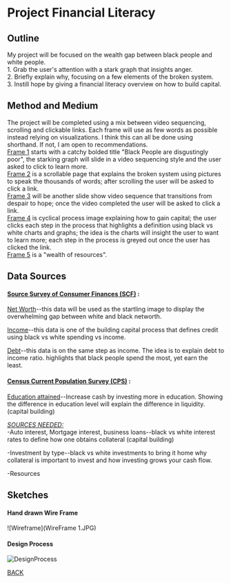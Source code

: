 

# Project Financial Literacy

## Outline
My project will be focused on the wealth gap between black people and white people. <br>
        1.     Grab the user's attention with a stark graph that insights anger.<br>
        2.     Briefly explain why, focusing on a few elements of the broken system.<br>
        3.     Instill hope by giving a financial literacy overview on how to build capital.



## Method and Medium
The project will be completed using a mix between video sequencing, scrolling and clickable links. Each frame will use as few words as possible instead relying on visualizations. I think this can all be done using shorthand. If not, I am open to recommendations. <br> 
    <ins>Frame 1</ins> starts with a catchy bolded title "Black People are disgustingly poor", the starking graph will slide in a video sequencing style and the user asked to click to learn more. <br> 
    <ins>Frame 2</ins> is a scrollable page that explains the broken system using pictures to speak the thousands of words; after scrolling the user will be asked to click a link. <br> 
    <ins>Frame 3</ins> will be another slide show video sequence that transitions from despair to hope; once the video completed the user will be asked to click a link. <br>   <ins>Frame 4</ins> is cyclical process image explaining how to gain capital; the user clicks each step in the process that highlights a definition using black vs white charts and graphs; the idea is the charts will insight the user to want to learn more; each step in the process is greyed out once the user has clicked the link. <br>
<ins>Frame 5</ins> is a "wealth of resources". 



## Data Sources
#### [Source Survey of Consumer Finances (SCF)](https://www.federalreserve.gov/econres/scf/dataviz/scf/chart/#range:1989,2019;series:Before_Tax_Income;demographic:all;population:all;units:median) :
  <ins>Net Worth</ins>--this data will be used as the startling image to display the overwhelming gap between white and black networth. 
  
  <ins>Income</ins>--this data is one of the building capital process that defines credit using black vs white spending vs income. 
  
  <ins>Debt</ins>--this data is on the same step as income. The idea is to explain debt to income ratio. highlights that black people spend the most, yet earn the least. 
  

#### [Census Current Population Survey (CPS)](https://www.census.gov/data/datasets/time-series/demo/cps/cps-asec.2019.html) : 
  <ins>Education attained</ins>--Increase cash by investing more in education. Showing the difference in education level will explain  the difference in liquidity. (capital building)
  

<ins>*SOURCES NEEDED:*</ins><br>
  -Auto interest, Mortgage interest, business loans--black vs white interest rates to define how one obtains collateral (capital building) <br>
  
  -Investment by type--black vs white investments to bring it home why collateral is important to invest and how investing grows your cash flow. <br>
  
  -Resources



## Sketches

#### Hand drawn Wire Frame

![Wireframe](WireFrame 1.JPG)


#### Design Process

![DesignProcess](Drafts.JPG)



[BACK](/README.md)




